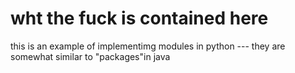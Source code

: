 # wht the fuck is contained here


this is  an example of implementimg modules in python --- they are somewhat similar to "packages"in java